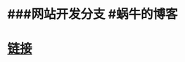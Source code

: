 ###网站开发分支
#蜗牛的博客
==================
# <a href="http://iwnweb.com" title="blog" target="_blank">链接</a>
